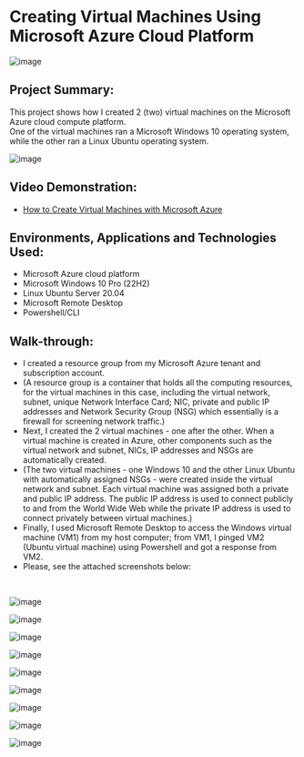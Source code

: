 <h1>Creating Virtual Machines Using Microsoft Azure Cloud Platform</h1>

![image](https://github.com/patrickoigwilo/My-CourseCareers-FinalExam-Project/assets/162601853/2d70d06c-1917-4cc8-a580-fa4cf4d9ed40)


<h2>Project Summary:</h2>
This project shows how I created 2 (two) virtual machines on the Microsoft Azure cloud compute platform.<br>
One of the virtual machines ran a Microsoft Windows 10 operating system, while the other ran a Linux Ubuntu operating system.


![image](https://github.com/patrickoigwilo/My-CourseCareers-FinalExam-Project/assets/162601853/eb29e7bb-2870-45ed-89bb-3339b32aa101)

<h2>Video Demonstration:</h2>

- [How to Create Virtual Machines with Microsoft Azure](https://www.youtube.com)
  

<h2>Environments, Applications and Technologies Used:</h2>

- Microsoft Azure cloud platform
- Microsoft Windows 10 Pro (22H2)
- Linux Ubuntu Server 20.04
- Microsoft Remote Desktop
- Powershell/CLI

<h2>Walk-through:</h2>

- I created a resource group from my Microsoft Azure tenant and subscription account.
- (A resource group is a container that holds all the computing resources, for the virtual machines in this case, including the virtual network, subnet, unique Network Interface Card; NIC, private and public IP addresses and Network Security Group (NSG) which essentially is a firewall for screening network traffic.)
- Next, I created the 2 virtual machines - one after the other. When a virtual machine is created in Azure, other components such as the virtual network and subnet, NICs, IP addresses and NSGs are automatically created.
- (The two virtual machines - one Windows 10 and the other Linux Ubuntu with automatically assigned NSGs - were created inside the virtual network and subnet. Each virtual machine was assigned both a private and public IP address. The public IP address is used to connect publicly to and from the World Wide Web while the private IP address is used to connect privately between virtual machines.)
- Finally, I used Microsoft Remote Desktop to access the Windows virtual machine (VM1) from my host computer; from VM1, I pinged VM2 (Ubuntu virtual machine) using Powershell and got a response from VM2.
- Please, see the attached screenshots below:
</br>

![image](https://github.com/patrickoigwilo/My-CourseCareers-FinalExam-Project/assets/162601853/bd63885f-491b-4a23-a18b-a947487f94b2)

![image](https://github.com/patrickoigwilo/My-CourseCareers-FinalExam-Project/assets/162601853/39c82d5a-fa33-49bf-aaaa-9c4763a2b062)

![image](https://github.com/patrickoigwilo/My-CourseCareers-FinalExam-Project/assets/162601853/9504575b-3e79-4d17-bf80-47fca22fe078)

![image](https://github.com/patrickoigwilo/My-CourseCareers-FinalExam-Project/assets/162601853/748181df-58ed-409f-9d48-29ed96578115)

![image](https://github.com/patrickoigwilo/My-CourseCareers-FinalExam-Project/assets/162601853/7c35dced-87de-4aea-bd7d-e3ea54bc3c60)

![image](https://github.com/patrickoigwilo/My-CourseCareers-FinalExam-Project/assets/162601853/268c8f13-6992-4fad-b44c-49d0de938226)

![image](https://github.com/patrickoigwilo/My-CourseCareers-FinalExam-Project/assets/162601853/d43dec1b-1f6f-41bd-ab9c-d3d5ebf73eb1)

![image](https://github.com/patrickoigwilo/My-CourseCareers-FinalExam-Project/assets/162601853/cb070d4a-0dbb-4e2f-8ced-13fbb8a98368)

![image](https://github.com/patrickoigwilo/My-CourseCareers-FinalExam-Project/assets/162601853/10e7ad4a-178b-4003-9737-a6c8befd30b2)

